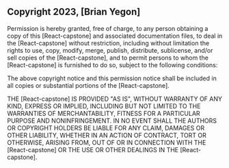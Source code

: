 ## Copyright 2023, [Brian Yegon]

Permission is hereby granted, free of charge, to any person obtaining a copy of this [React-capstone] and associated documentation files, to deal in the [React-capstone] without restriction, including without limitation the rights to use, copy, modify, merge, publish, distribute, sublicense, and/or sell copies of the [React-capstone], and to permit persons to whom the [React-capstone] is furnished to do so, subject to the following conditions:

The above copyright notice and this permission notice shall be included in all copies or substantial portions of the [React-capstone].

THE [React-capstone] IS PROVIDED "AS IS", WITHOUT WARRANTY OF ANY KIND, EXPRESS OR IMPLIED, INCLUDING BUT NOT LIMITED TO THE WARRANTIES OF MERCHANTABILITY, FITNESS FOR A PARTICULAR PURPOSE AND NONINFRINGEMENT. IN NO EVENT SHALL THE AUTHORS OR COPYRIGHT HOLDERS BE LIABLE FOR ANY CLAIM, DAMAGES OR OTHER LIABILITY, WHETHER IN AN ACTION OF CONTRACT, TORT OR OTHERWISE, ARISING FROM, OUT OF OR IN CONNECTION WITH THE [React-capstone] OR THE USE OR OTHER DEALINGS IN THE [React-capstone].